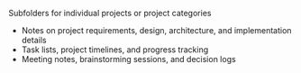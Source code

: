 Subfolders for individual projects or project categories

- Notes on project requirements, design, architecture, and implementation details
- Task lists, project timelines, and progress tracking
- Meeting notes, brainstorming sessions, and decision logs